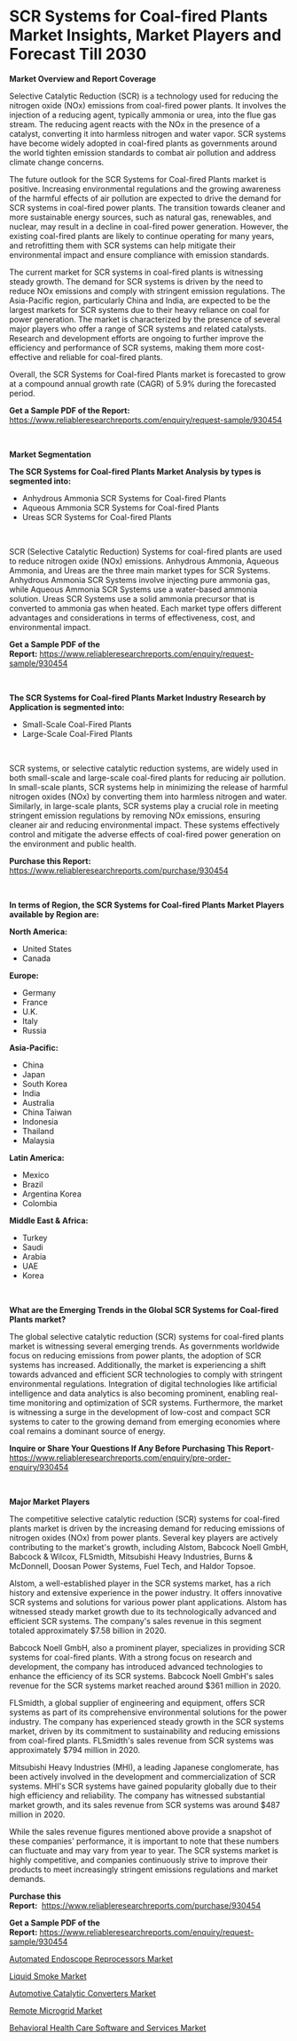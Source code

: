 <p><h1>SCR Systems for Coal-fired Plants Market Insights, Market Players and Forecast Till 2030</h1></p><p><strong>Market Overview and Report Coverage</strong></p>
<p><p>Selective Catalytic Reduction (SCR) is a technology used for reducing the nitrogen oxide (NOx) emissions from coal-fired power plants. It involves the injection of a reducing agent, typically ammonia or urea, into the flue gas stream. The reducing agent reacts with the NOx in the presence of a catalyst, converting it into harmless nitrogen and water vapor. SCR systems have become widely adopted in coal-fired plants as governments around the world tighten emission standards to combat air pollution and address climate change concerns.</p><p>The future outlook for the SCR Systems for Coal-fired Plants market is positive. Increasing environmental regulations and the growing awareness of the harmful effects of air pollution are expected to drive the demand for SCR systems in coal-fired power plants. The transition towards cleaner and more sustainable energy sources, such as natural gas, renewables, and nuclear, may result in a decline in coal-fired power generation. However, the existing coal-fired plants are likely to continue operating for many years, and retrofitting them with SCR systems can help mitigate their environmental impact and ensure compliance with emission standards.</p><p>The current market for SCR systems in coal-fired plants is witnessing steady growth. The demand for SCR systems is driven by the need to reduce NOx emissions and comply with stringent emission regulations. The Asia-Pacific region, particularly China and India, are expected to be the largest markets for SCR systems due to their heavy reliance on coal for power generation. The market is characterized by the presence of several major players who offer a range of SCR systems and related catalysts. Research and development efforts are ongoing to further improve the efficiency and performance of SCR systems, making them more cost-effective and reliable for coal-fired plants.</p><p>Overall, the SCR Systems for Coal-fired Plants market is forecasted to grow at a compound annual growth rate (CAGR) of 5.9% during the forecasted period.</p></p>
<p><strong>Get a Sample PDF of the Report:</strong> <a href="https://www.reliableresearchreports.com/enquiry/request-sample/930454">https://www.reliableresearchreports.com/enquiry/request-sample/930454</a></p>
<p>&nbsp;</p>
<p><strong>Market Segmentation</strong></p>
<p><strong>The SCR Systems for Coal-fired Plants Market Analysis by types is segmented into:</strong></p>
<p><ul><li>Anhydrous Ammonia SCR Systems for Coal-fired Plants</li><li>Aqueous Ammonia SCR Systems for Coal-fired Plants</li><li>Ureas SCR Systems for Coal-fired Plants</li></ul></p>
<p>&nbsp;</p>
<p><p>SCR (Selective Catalytic Reduction) Systems for coal-fired plants are used to reduce nitrogen oxide (NOx) emissions. Anhydrous Ammonia, Aqueous Ammonia, and Ureas are the three main market types for SCR Systems. Anhydrous Ammonia SCR Systems involve injecting pure ammonia gas, while Aqueous Ammonia SCR Systems use a water-based ammonia solution. Ureas SCR Systems use a solid ammonia precursor that is converted to ammonia gas when heated. Each market type offers different advantages and considerations in terms of effectiveness, cost, and environmental impact.</p></p>
<p><strong>Get a Sample PDF of the Report:</strong>&nbsp;<a href="https://www.reliableresearchreports.com/enquiry/request-sample/930454">https://www.reliableresearchreports.com/enquiry/request-sample/930454</a></p>
<p>&nbsp;</p>
<p><strong>The SCR Systems for Coal-fired Plants Market Industry Research by Application is segmented into:</strong></p>
<p><ul><li>Small-Scale Coal-Fired Plants</li><li>Large-Scale Coal-Fired Plants</li></ul></p>
<p>&nbsp;</p>
<p><p>SCR systems, or selective catalytic reduction systems, are widely used in both small-scale and large-scale coal-fired plants for reducing air pollution. In small-scale plants, SCR systems help in minimizing the release of harmful nitrogen oxides (NOx) by converting them into harmless nitrogen and water. Similarly, in large-scale plants, SCR systems play a crucial role in meeting stringent emission regulations by removing NOx emissions, ensuring cleaner air and reducing environmental impact. These systems effectively control and mitigate the adverse effects of coal-fired power generation on the environment and public health.</p></p>
<p><strong>Purchase this Report:</strong>&nbsp; <a href="https://www.reliableresearchreports.com/purchase/930454">https://www.reliableresearchreports.com/purchase/930454</a></p>
<p>&nbsp;</p>
<p><strong>In terms of Region, the SCR Systems for Coal-fired Plants Market Players available by Region are:</strong></p>
<p>
    <p> <strong> North America: </strong>
        <ul>
            <li>United States</li>
            <li>Canada</li>
        </ul>
        </p> 
    <p> <strong> Europe: </strong>
        <ul>
            <li>Germany</li>
            <li>France</li>
            <li>U.K.</li>
            <li>Italy</li>
            <li>Russia</li>
        </ul>
        </p> 
    <p> <strong> Asia-Pacific: </strong>
        <ul>
            <li>China</li>
            <li>Japan</li>
            <li>South Korea</li>
            <li>India</li>
            <li>Australia</li>
            <li>China Taiwan</li>
            <li>Indonesia</li>
            <li>Thailand</li>
            <li>Malaysia</li>
        </ul>
        </p> 
    <p> <strong> Latin America: </strong>
        <ul>
            <li>Mexico</li>
            <li>Brazil</li>
            <li>Argentina Korea</li>
            <li>Colombia</li>
        </ul>
        </p> 
    <p> <strong> Middle East & Africa: </strong>
        <ul>
            <li>Turkey</li>
            <li>Saudi</li>
            <li>Arabia</li>
            <li>UAE</li>
            <li>Korea</li>
        </ul>
    </p>
    </p>
<p>&nbsp;</p>
<p><strong>What are the Emerging Trends in the Global SCR Systems for Coal-fired Plants market?</strong></p>
<p><p>The global selective catalytic reduction (SCR) systems for coal-fired plants market is witnessing several emerging trends. As governments worldwide focus on reducing emissions from power plants, the adoption of SCR systems has increased. Additionally, the market is experiencing a shift towards advanced and efficient SCR technologies to comply with stringent environmental regulations. Integration of digital technologies like artificial intelligence and data analytics is also becoming prominent, enabling real-time monitoring and optimization of SCR systems. Furthermore, the market is witnessing a surge in the development of low-cost and compact SCR systems to cater to the growing demand from emerging economies where coal remains a dominant source of energy.</p></p>
<p><strong>Inquire or Share Your Questions If Any Before Purchasing This Report</strong>- <a href="https://www.reliableresearchreports.com/enquiry/pre-order-enquiry/930454">https://www.reliableresearchreports.com/enquiry/pre-order-enquiry/930454</a></p>
<p>&nbsp;</p>
<p><strong>Major Market Players</strong></p>
<p><p>The competitive selective catalytic reduction (SCR) systems for coal-fired plants market is driven by the increasing demand for reducing emissions of nitrogen oxides (NOx) from power plants. Several key players are actively contributing to the market's growth, including Alstom, Babcock Noell GmbH, Babcock & Wilcox, FLSmidth, Mitsubishi Heavy Industries, Burns & McDonnell, Doosan Power Systems, Fuel Tech, and Haldor Topsoe.</p><p>Alstom, a well-established player in the SCR systems market, has a rich history and extensive experience in the power industry. It offers innovative SCR systems and solutions for various power plant applications. Alstom has witnessed steady market growth due to its technologically advanced and efficient SCR systems. The company's sales revenue in this segment totaled approximately $7.58 billion in 2020.</p><p>Babcock Noell GmbH, also a prominent player, specializes in providing SCR systems for coal-fired plants. With a strong focus on research and development, the company has introduced advanced technologies to enhance the efficiency of its SCR systems. Babcock Noell GmbH's sales revenue for the SCR systems market reached around $361 million in 2020.</p><p>FLSmidth, a global supplier of engineering and equipment, offers SCR systems as part of its comprehensive environmental solutions for the power industry. The company has experienced steady growth in the SCR systems market, driven by its commitment to sustainability and reducing emissions from coal-fired plants. FLSmidth's sales revenue from SCR systems was approximately $794 million in 2020.</p><p>Mitsubishi Heavy Industries (MHI), a leading Japanese conglomerate, has been actively involved in the development and commercialization of SCR systems. MHI's SCR systems have gained popularity globally due to their high efficiency and reliability. The company has witnessed substantial market growth, and its sales revenue from SCR systems was around $487 million in 2020.</p><p>While the sales revenue figures mentioned above provide a snapshot of these companies' performance, it is important to note that these numbers can fluctuate and may vary from year to year. The SCR systems market is highly competitive, and companies continuously strive to improve their products to meet increasingly stringent emissions regulations and market demands.</p></p>
<p><strong>Purchase this Report:</strong>&nbsp;&nbsp;<a href="https://www.reliableresearchreports.com/purchase/930454">https://www.reliableresearchreports.com/purchase/930454</a></p>
<p></p>
<p><strong>Get a Sample PDF of the Report:</strong>&nbsp;<a href="https://www.reliableresearchreports.com/enquiry/request-sample/930454">https://www.reliableresearchreports.com/enquiry/request-sample/930454</a></p>
<p><p><a href="https://issuu.com/reportprime-2/docs/automated-endoscope-reprocessors-market-size-2030.?fr=xKAE9_zU1NQ">Automated Endoscope Reprocessors Market</a></p><p><a href="https://issuu.com/reportprime-2/docs/liquid-smoke-market-size-2030.pptx?fr=xKAE9_zU1NQ">Liquid Smoke Market</a></p><p><a href="https://www.linkedin.com/pulse/automotive-catalytic-converters-market-size-share-amp-trends-d7tnc/">Automotive Catalytic Converters Market</a></p><p><a href="https://medium.com/@stefanokon1939/remote-microgrid-market-size-growth-forecast-2023-2030-69c5baf0ab26">Remote Microgrid Market</a></p><p><a href="https://medium.com/@elenaglover2023/behavioral-health-care-software-and-services-market-size-growth-forecast-2023-2030-02ff58bc2a03">Behavioral Health Care Software and Services Market</a></p></p>